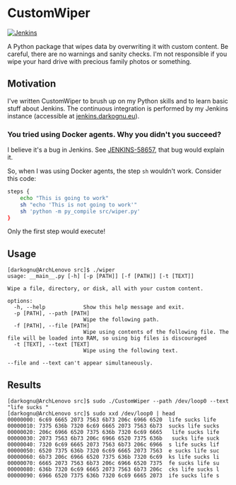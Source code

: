 # CustomWiper

[![Jenkins](https://jenkins.darkognu.eu/buildStatus/icon?job=CustomWiper%2Fmain&style=plastic&subject=Jenkins)](https://jenkins.darkognu.eu/blue/organizations/jenkins/CustomWiper/activity)

A Python package that wipes data by overwriting it with custom content.
Be careful, there are no warnings and sanity checks. I'm not responsible
if you wipe your hard drive with precious family photos or something.

## Motivation
I've written CustomWiper to brush up on my Python skills and to learn
basic stuff about Jenkins. The continuous integration is performed
by my Jenkins instance (accessible at
[jenkins.darkognu.eu](https://jenkins.darkognu.eu/blue/pipelines)).

### You tried using Docker agents. Why you didn't you succeed?

I believe it's a bug in Jenkins. See [JENKINS-58657](https://issues.jenkins.io/browse/JENKINS-58657),
that bug would explain it.

So, when I was using Docker agents, the step `sh` wouldn't work. Consider this code:

```bash
steps {
    echo "This is going to work"
    sh "echo 'This is not going to work'"
    sh 'python -m py_compile src/wiper.py'
}
```

Only the first step would execute!

## Usage

```console
[darkognu@ArchLenovo src]$ ./wiper
usage: __main__.py [-h] [-p [PATH]] [-f [PATH]] [-t [TEXT]]

Wipe a file, directory, or disk, all with your custom content.

options:
  -h, --help            Show this help message and exit.
  -p [PATH], --path [PATH]
                        Wipe the following path.
  -f [PATH], --file [PATH]
                        Wipe using contents of the following file. The file will be loaded into RAM, so using big files is discouraged
  -t [TEXT], --text [TEXT]
                        Wipe using the following text.

--file and --text can't appear simultaneously.
```

## Results

```console
[darkognu@ArchLenovo src]$ sudo ./CustomWiper --path /dev/loop0 --text "life sucks "
[darkognu@ArchLenovo src]$ sudo xxd /dev/loop0 | head
00000000: 6c69 6665 2073 7563 6b73 206c 6966 6520  life sucks life 
00000010: 7375 636b 7320 6c69 6665 2073 7563 6b73  sucks life sucks
00000020: 206c 6966 6520 7375 636b 7320 6c69 6665   life sucks life
00000030: 2073 7563 6b73 206c 6966 6520 7375 636b   sucks life suck
00000040: 7320 6c69 6665 2073 7563 6b73 206c 6966  s life sucks lif
00000050: 6520 7375 636b 7320 6c69 6665 2073 7563  e sucks life suc
00000060: 6b73 206c 6966 6520 7375 636b 7320 6c69  ks life sucks li
00000070: 6665 2073 7563 6b73 206c 6966 6520 7375  fe sucks life su
00000080: 636b 7320 6c69 6665 2073 7563 6b73 206c  cks life sucks l
00000090: 6966 6520 7375 636b 7320 6c69 6665 2073  ife sucks life s
```
